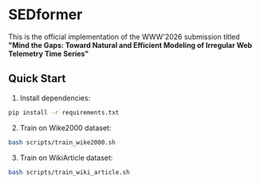 # SEDformer
This is the official implementation of the WWW'2026 submission titled **"Mind the Gaps: Toward Natural and Efficient Modeling of Irregular Web Telemetry Time Series"**
 
## Quick Start

1. Install dependencies:
```bash
pip install -r requirements.txt
```

2. Train on Wike2000 dataset:
```bash
bash scripts/train_wike2000.sh
```

3. Train on WikiArticle dataset:
```bash
bash scripts/train_wiki_article.sh
```

